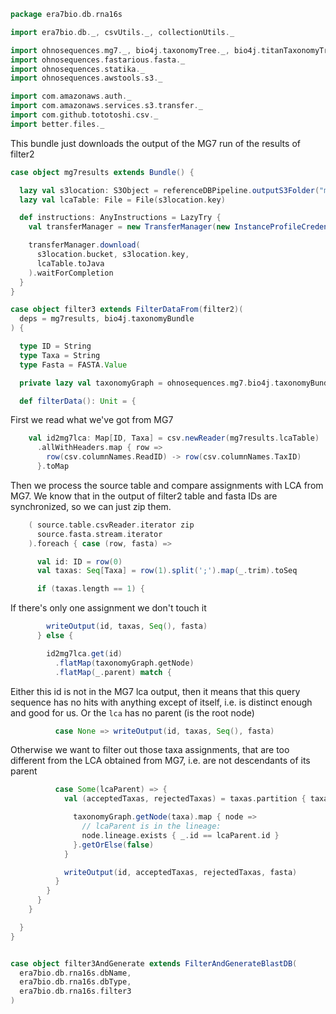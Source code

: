 
```scala
package era7bio.db.rna16s

import era7bio.db._, csvUtils._, collectionUtils._

import ohnosequences.mg7._, bio4j.taxonomyTree._, bio4j.titanTaxonomyTree._
import ohnosequences.fastarious.fasta._
import ohnosequences.statika._
import ohnosequences.awstools.s3._

import com.amazonaws.auth._
import com.amazonaws.services.s3.transfer._
import com.github.tototoshi.csv._
import better.files._
```

This bundle just downloads the output of the MG7 run of the results of filter2

```scala
case object mg7results extends Bundle() {

  lazy val s3location: S3Object = referenceDBPipeline.outputS3Folder("merge") / "refdb.lca.csv"
  lazy val lcaTable: File = File(s3location.key)

  def instructions: AnyInstructions = LazyTry {
    val transferManager = new TransferManager(new InstanceProfileCredentialsProvider())

    transferManager.download(
      s3location.bucket, s3location.key,
      lcaTable.toJava
    ).waitForCompletion
  }
}

case object filter3 extends FilterDataFrom(filter2)(
  deps = mg7results, bio4j.taxonomyBundle
) {

  type ID = String
  type Taxa = String
  type Fasta = FASTA.Value

  private lazy val taxonomyGraph = ohnosequences.mg7.bio4j.taxonomyBundle.graph

  def filterData(): Unit = {
```

First we read what we've got from MG7

```scala
    val id2mg7lca: Map[ID, Taxa] = csv.newReader(mg7results.lcaTable)
      .allWithHeaders.map { row =>
        row(csv.columnNames.ReadID) -> row(csv.columnNames.TaxID)
      }.toMap
```

Then we process the source table and compare assignments with LCA from MG7.
We know that in the output of filter2 table and fasta IDs are synchronized,
so we can just zip them.

```scala
    ( source.table.csvReader.iterator zip
      source.fasta.stream.iterator
    ).foreach { case (row, fasta) =>

      val id: ID = row(0)
      val taxas: Seq[Taxa] = row(1).split(';').map(_.trim).toSeq

      if (taxas.length == 1) {
```

If there's only one assignment we don't touch it

```scala
        writeOutput(id, taxas, Seq(), fasta)
      } else {

        id2mg7lca.get(id)
          .flatMap(taxonomyGraph.getNode)
          .flatMap(_.parent) match {
```

Either this id is not in the MG7 lca output, then it means that
this query sequence has no hits with anything except of itself,
i.e. is distinct enough and good for us.
Or the `lca` has no parent (is the root node)

```scala
          case None => writeOutput(id, taxas, Seq(), fasta)
```

Otherwise we want to filter out those taxa assignments,
that are too different from the LCA obtained from MG7,
i.e. are not descendants of its parent

```scala
          case Some(lcaParent) => {
            val (acceptedTaxas, rejectedTaxas) = taxas.partition { taxa =>

              taxonomyGraph.getNode(taxa).map { node =>
                // lcaParent is in the lineage:
                node.lineage.exists { _.id == lcaParent.id }
              }.getOrElse(false)
            }

            writeOutput(id, acceptedTaxas, rejectedTaxas, fasta)
          }
        }
      }
    }

  }
}


case object filter3AndGenerate extends FilterAndGenerateBlastDB(
  era7bio.db.rna16s.dbName,
  era7bio.db.rna16s.dbType,
  era7bio.db.rna16s.filter3
)

```




[main/scala/compats.scala]: compats.scala.md
[main/scala/filter1.scala]: filter1.scala.md
[main/scala/filter2.scala]: filter2.scala.md
[main/scala/filter3.scala]: filter3.scala.md
[main/scala/mg7pipeline.scala]: mg7pipeline.scala.md
[main/scala/package.scala]: package.scala.md
[main/scala/release.scala]: release.scala.md
[test/scala/runBundles.scala]: ../../test/scala/runBundles.scala.md